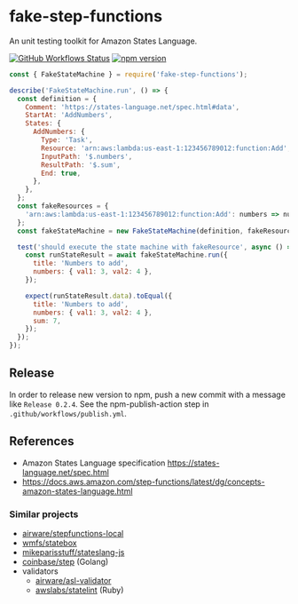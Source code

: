 fake-step-functions
=====

An unit testing toolkit for Amazon States Language.

[![GitHub Workflows Status](https://github.com/oshikiri/fake-step-functions/workflows/test/badge.svg)](https://github.com/oshikiri/fake-step-functions/actions)
[![npm version](https://badge.fury.io/js/fake-step-functions.svg)](https://badge.fury.io/js/fake-step-functions)

```js
const { FakeStateMachine } = require('fake-step-functions');

describe('FakeStateMachine.run', () => {
  const definition = {
    Comment: 'https://states-language.net/spec.html#data',
    StartAt: 'AddNumbers',
    States: {
      AddNumbers: {
        Type: 'Task',
        Resource: 'arn:aws:lambda:us-east-1:123456789012:function:Add',
        InputPath: '$.numbers',
        ResultPath: '$.sum',
        End: true,
      },
    },
  };
  const fakeResources = {
    'arn:aws:lambda:us-east-1:123456789012:function:Add': numbers => numbers.val1 + numbers.val2,
  };
  const fakeStateMachine = new FakeStateMachine(definition, fakeResources);

  test('should execute the state machine with fakeResource', async () => {
    const runStateResult = await fakeStateMachine.run({
      title: 'Numbers to add',
      numbers: { val1: 3, val2: 4 },
    });

    expect(runStateResult.data).toEqual({
      title: 'Numbers to add',
      numbers: { val1: 3, val2: 4 },
      sum: 7,
    });
  });
});
```


## Release

In order to release new version to npm, push a new commit with a message like `Release 0.2.4`.
See the npm-publish-action step in `.github/workflows/publish.yml`.


## References

- Amazon States Language specification <https://states-language.net/spec.html>
- <https://docs.aws.amazon.com/step-functions/latest/dg/concepts-amazon-states-language.html>


### Similar projects

- [airware/stepfunctions\-local](https://github.com/airware/stepfunctions-local)
- [wmfs/statebox](https://github.com/wmfs/statebox)
- [mikeparisstuff/stateslang\-js](https://github.com/mikeparisstuff/stateslang-js)
- [coinbase/step](https://github.com/coinbase/step) (Golang)
- validators
  - [airware/asl\-validator](https://github.com/airware/asl-validator)
  - [awslabs/statelint](https://github.com/awslabs/statelint) (Ruby)
